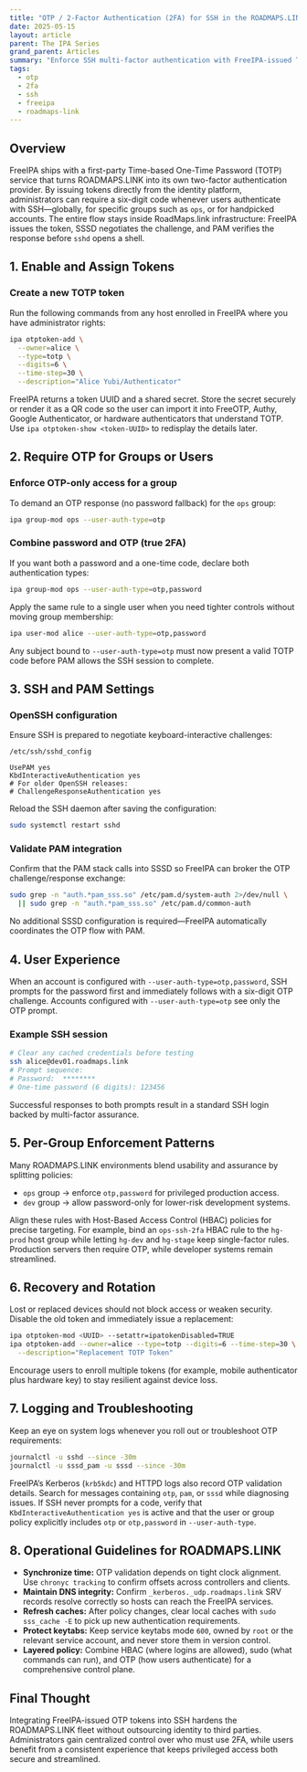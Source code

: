 ```yaml
---
title: "OTP / 2-Factor Authentication (2FA) for SSH in the ROADMAPS.LINK Environment"
date: 2025-05-15
layout: article
parent: The IPA Series
grand_parent: Articles
summary: "Enforce SSH multi-factor authentication with FreeIPA-issued TOTP tokens and native SSSD/PAM integration across ROADMAPS.LINK servers."
tags:
  - otp
  - 2fa
  - ssh
  - freeipa
  - roadmaps-link
---
```


## Overview

FreeIPA ships with a first-party Time-based One-Time Password (TOTP) service that turns ROADMAPS.LINK into its own two-factor authentication provider. By issuing tokens directly from the identity platform, administrators can require a six-digit code whenever users authenticate with SSH—globally, for specific groups such as `ops`, or for handpicked accounts. The entire flow stays inside RoadMaps.link infrastructure: FreeIPA issues the token, SSSD negotiates the challenge, and PAM verifies the response before `sshd` opens a shell.

## 1. Enable and Assign Tokens

### Create a new TOTP token

Run the following commands from any host enrolled in FreeIPA where you have administrator rights:

```bash
ipa otptoken-add \
  --owner=alice \
  --type=totp \
  --digits=6 \
  --time-step=30 \
  --description="Alice Yubi/Authenticator"
```

FreeIPA returns a token UUID and a shared secret. Store the secret securely or render it as a QR code so the user can import it into FreeOTP, Authy, Google Authenticator, or hardware authenticators that understand TOTP. Use `ipa otptoken-show <token-UUID>` to redisplay the details later.

## 2. Require OTP for Groups or Users

### Enforce OTP-only access for a group

To demand an OTP response (no password fallback) for the `ops` group:

```bash
ipa group-mod ops --user-auth-type=otp
```

### Combine password and OTP (true 2FA)

If you want both a password and a one-time code, declare both authentication types:

```bash
ipa group-mod ops --user-auth-type=otp,password
```

Apply the same rule to a single user when you need tighter controls without moving group membership:

```bash
ipa user-mod alice --user-auth-type=otp,password
```

Any subject bound to `--user-auth-type=otp` must now present a valid TOTP code before PAM allows the SSH session to complete.

## 3. SSH and PAM Settings

### OpenSSH configuration

Ensure SSH is prepared to negotiate keyboard-interactive challenges:

```text
/etc/ssh/sshd_config

UsePAM yes
KbdInteractiveAuthentication yes
# For older OpenSSH releases:
# ChallengeResponseAuthentication yes
```

Reload the SSH daemon after saving the configuration:

```bash
sudo systemctl restart sshd
```

### Validate PAM integration

Confirm that the PAM stack calls into SSSD so FreeIPA can broker the OTP challenge/response exchange:

```bash
sudo grep -n "auth.*pam_sss.so" /etc/pam.d/system-auth 2>/dev/null \
  || sudo grep -n "auth.*pam_sss.so" /etc/pam.d/common-auth
```

No additional SSSD configuration is required—FreeIPA automatically coordinates the OTP flow with PAM.

## 4. User Experience

When an account is configured with `--user-auth-type=otp,password`, SSH prompts for the password first and immediately follows with a six-digit OTP challenge. Accounts configured with `--user-auth-type=otp` see only the OTP prompt.

### Example SSH session

```bash
# Clear any cached credentials before testing
ssh alice@dev01.roadmaps.link
# Prompt sequence:
# Password:  ********
# One-time password (6 digits): 123456
```

Successful responses to both prompts result in a standard SSH login backed by multi-factor assurance.

## 5. Per-Group Enforcement Patterns

Many ROADMAPS.LINK environments blend usability and assurance by splitting policies:

- `ops` group → enforce `otp,password` for privileged production access.
- `dev` group → allow password-only for lower-risk development systems.

Align these rules with Host-Based Access Control (HBAC) policies for precise targeting. For example, bind an `ops-ssh-2fa` HBAC rule to the `hg-prod` host group while letting `hg-dev` and `hg-stage` keep single-factor rules. Production servers then require OTP, while developer systems remain streamlined.

## 6. Recovery and Rotation

Lost or replaced devices should not block access or weaken security. Disable the old token and immediately issue a replacement:

```bash
ipa otptoken-mod <UUID> --setattr=ipatokenDisabled=TRUE
ipa otptoken-add --owner=alice --type=totp --digits=6 --time-step=30 \
  --description="Replacement TOTP Token"
```

Encourage users to enroll multiple tokens (for example, mobile authenticator plus hardware key) to stay resilient against device loss.

## 7. Logging and Troubleshooting

Keep an eye on system logs whenever you roll out or troubleshoot OTP requirements:

```bash
journalctl -u sshd --since -30m
journalctl -u sssd_pam -u sssd --since -30m
```

FreeIPA’s Kerberos (`krb5kdc`) and HTTPD logs also record OTP validation details. Search for messages containing `otp`, `pam`, or `sssd` while diagnosing issues. If SSH never prompts for a code, verify that `KbdInteractiveAuthentication yes` is active and that the user or group policy explicitly includes `otp` or `otp,password` in `--user-auth-type`.

## 8. Operational Guidelines for ROADMAPS.LINK

- **Synchronize time:** OTP validation depends on tight clock alignment. Use `chronyc tracking` to confirm offsets across controllers and clients.
- **Maintain DNS integrity:** Confirm `_kerberos._udp.roadmaps.link` SRV records resolve correctly so hosts can reach the FreeIPA services.
- **Refresh caches:** After policy changes, clear local caches with `sudo sss_cache -E` to pick up new authentication requirements.
- **Protect keytabs:** Keep service keytabs mode `600`, owned by `root` or the relevant service account, and never store them in version control.
- **Layered policy:** Combine HBAC (where logins are allowed), sudo (what commands can run), and OTP (how users authenticate) for a comprehensive control plane.

## Final Thought

Integrating FreeIPA-issued OTP tokens into SSH hardens the ROADMAPS.LINK fleet without outsourcing identity to third parties. Administrators gain centralized control over who must use 2FA, while users benefit from a consistent experience that keeps privileged access both secure and streamlined.
